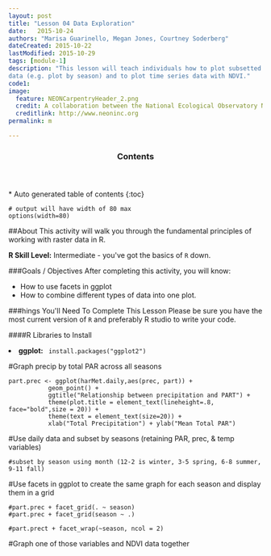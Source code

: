 ```yaml
---
layout: post
title: "Lesson 04 Data Exploration"
date:   2015-10-24
authors: "Marisa Guarinello, Megan Jones, Courtney Soderberg"
dateCreated: 2015-10-22
lastModified: 2015-10-29
tags: [module-1]
description: "This lesson will teach individuals how to plot subsetted timeseries
data (e.g. plot by season) and to plot time series data with NDVI."
code1:
image:
  feature: NEONCarpentryHeader_2.png
  credit: A collaboration between the National Ecological Observatory Network (NEON) and Data Carpentry
  creditlink: http://www.neoninc.org
permalink: m

---
```


<section id="table-of-contents" class="toc">
  <header>
    <h3>Contents</h3>
  </header>
<div id="drawer" markdown="1">
*  Auto generated table of contents
{:toc}
</div>
</section><!-- /#table-of-contents -->


    # output will have width of 80 max
    options(width=80)

##About
This activity will walk you through the fundamental principles of working 
with raster data in R.

**R Skill Level:** Intermediate - you've got the basics of `R` down.


###Goals / Objectives
After completing this activity, you will know:
* How to use facets in ggplot
* How to combine different types of data into one plot.


###hings You'll Need To Complete This Lesson
Please be sure you have the most current version of `R` and preferably
R studio to write your code.

####R Libraries to Install
<li><strong>ggplot:</strong> <code> install.packages("ggplot2")</code></li>


#Graph precip by total PAR across all seasons

    part.prec <- ggplot(harMet.daily,aes(prec, part)) +
               geom_point() +
               ggtitle("Relationship between precipitation and PART") +
               theme(plot.title = element_text(lineheight=.8, face="bold",size = 20)) +
               theme(text = element_text(size=20)) +
               xlab("Total Precipitation") + ylab("Mean Total PAR")

#Use daily data and subset by seasons (retaining PAR, prec, & temp variables)

    #subset by season using month (12-2 is winter, 3-5 spring, 6-8 summer, 9-11 fall)

#Use facets in ggplot to create the same graph for each season and display them in a grid

    #part.prec + facet_grid(. ~ season)
    #part.prec + facet_grid(season ~ .)
    
    #part.prect + facet_wrap(~season, ncol = 2)

#Graph one of those variables and NDVI data together
